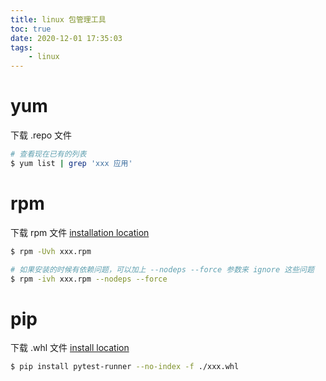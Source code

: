 ```yaml
---
title: linux 包管理工具
toc: true
date: 2020-12-01 17:35:03
tags:
	- linux
---
```


# yum

下载 .repo 文件

```sh
# 查看现在已有的列表
$ yum list | grep 'xxx 应用'
```

# rpm

下载 rpm 文件 [installation location](https://centos.pkgs.org/7/epel-x86_64)

```sh
$ rpm -Uvh xxx.rpm

# 如果安装的时候有依赖问题，可以加上 --nodeps --force 参数来 ignore 这些问题
$ rpm -ivh xxx.rpm --nodeps --force
```

# pip

下载 .whl 文件 [install location](https://pypi.org/)

```sh
$ pip install pytest-runner --no-index -f ./xxx.whl
```

